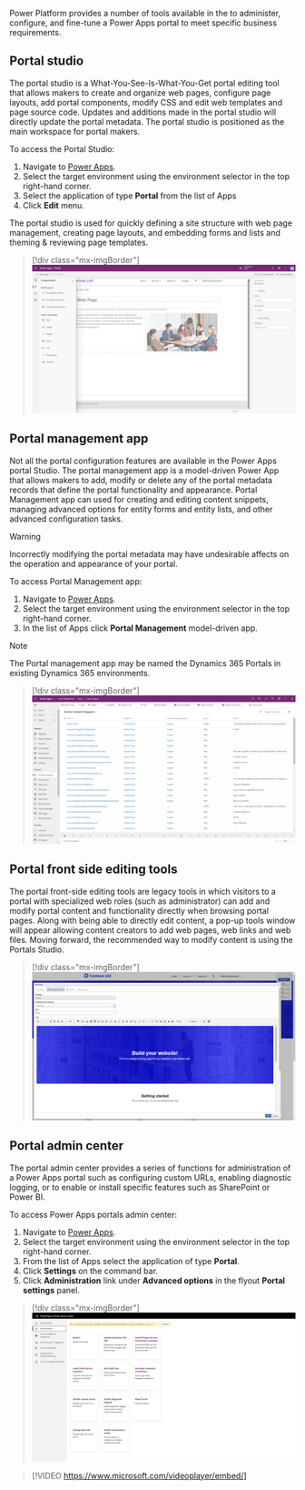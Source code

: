 Power Platform provides a number of tools available in the to administer, configure, and fine-tune a Power Apps portal to meet specific business requirements.

## Portal studio

The portal studio is a What-You-See-Is-What-You-Get portal editing tool that allows makers to create and organize web pages, configure page layouts, add portal components, modify CSS and edit web templates and page source code.  Updates and additions made in the portal studio will directly update the portal metadata. The portal studio is positioned as the main workspace for portal makers.

To access the Portal Studio:

1. Navigate to [Power Apps](https://make.powerapps.com/?azure-portal=true).
1. Select the target environment using the environment selector in the top right-hand corner.
1. Select the application of type **Portal** from the list of Apps
1. Click **Edit** menu.

The portal studio is used for quickly defining a site structure with web page management, creating page layouts, and embedding forms and lists and theming & reviewing page templates.

> [!div class="mx-imgBorder"]
> [![Portal Studio](../media/3-portal-studio-ss.png)](../media/3-portal-studio-ss.png#lightbox)

## Portal management app

Not all the portal configuration features are available in the Power Apps portal Studio.  The portal management app is a model-driven Power App that allows makers to add, modify or delete any of the portal metadata records that define the portal functionality and appearance. Portal Management app can used for creating and editing content snippets, managing advanced options for entity forms and entity lists, and other advanced configuration tasks.

> [!WARNING]
> Incorrectly modifying the portal metadata may have undesirable affects on the operation and appearance of your portal.

To access Portal Management app:

1. Navigate to [Power Apps](https://make.powerapps.com/?azure-portal=true).
1. Select the target environment using the environment selector in the top right-hand corner.
1. In the list of Apps click **Portal Management** model-driven app.

> [!NOTE]
> The Portal management app may be named the Dynamics 365 Portals in existing Dynamics 365 environments.

> [!div class="mx-imgBorder"]
> [![Portal Management App](../media/3-portals-management-app-ss.png)](../media/3-portals-management-app-ss.png#lightbox)

## Portal front side editing tools

The portal front-side editing tools are legacy tools in which visitors to a portal with specialized web roles (such as administrator) can add and modify portal content and functionality directly when browsing portal pages. Along with being able to directly edit content, a pop-up tools window will appear allowing content creators to add web pages, web links and web files.  Moving forward, the recommended way to modify content is using the Portals Studio.

> [!div class="mx-imgBorder"]
> [![Portal Management App](../media/3-front-side-editing-portals-ss.png)](../media/3-front-side-editing-portals-ss.png#lightbox)

## Portal admin center

The portal admin center provides a series of functions for administration of a Power Apps portal such as configuring custom URLs, enabling diagnostic logging, or to enable or install specific features such as SharePoint or Power BI.

To access Power Apps portals admin center:

1. Navigate to [Power Apps](https://make.powerapps.com/?azure-portal=true).
1. Select the target environment using the environment selector in the top right-hand corner.
1. From the list of Apps select the application of type **Portal**.
1. Click **Settings** on the command bar.
1. Click **Administration** link under **Advanced options** in the flyout **Portal settings** panel.

> [!div class="mx-imgBorder"]
> [![Portal admin center](../media/3-portals-admin-center-ss.png)](../media/3-portals-admin-center-ss.png#lightbox)

> [!VIDEO https://www.microsoft.com/videoplayer/embed/]

